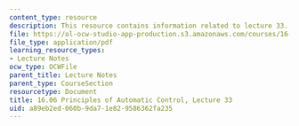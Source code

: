 ```yaml
---
content_type: resource
description: This resource contains information related to lecture 33.
file: https://ol-ocw-studio-app-production.s3.amazonaws.com/courses/16-06-principles-of-automatic-control-fall-2012/a89eb2ed060b9da71e829586362fa235_MIT16_06F12_Lecture_33.pdf
file_type: application/pdf
learning_resource_types:
- Lecture Notes
ocw_type: OCWFile
parent_title: Lecture Notes
parent_type: CourseSection
resourcetype: Document
title: 16.06 Principles of Automatic Control, Lecture 33
uid: a89eb2ed-060b-9da7-1e82-9586362fa235
---
```

